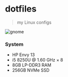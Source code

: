 # dotfiles
> my Linux configs

![gnome](https://0x0.st/sI8d.png)

### System
- HP Envy 13 
- i5 8250U @ 1.60 GHz × 8
- 8GB LP-DDR3 RAM
- 256GB NVMe SSD


